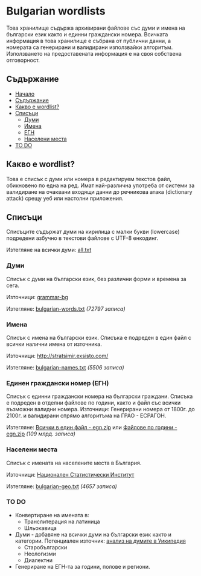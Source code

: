 # Bulgarian wordlists
Това хранилище съдържа архивирани файлове със думи и имена на български език както и единни граждански номера. Всичката информация в това хранилище е събрана от публични данни, а номерата са генерирани и валидирани използвайки алгоритъм. Използването на предоставената информация е на своя собствена отговорност.

## Съдържание
  * [Начало](#Bulgarian-wordlists)
  * [Съдържание](#Съдържание)
  * [Какво е wordlist?](#Какво-е-wordlist?)
  * [Списъци](#списъци)
    * [Думи](#думи)
    * [Имена](#имена)
    * [ЕГН](#егн)
    * [Населени места](#населени-места)
  * [TO DO](#to-do)

## Какво е wordlist?
Това е списък с думи или номера в редактируем текстов файл, обикновено по една на ред. Имат най-различна употреба от системи за валидиране на очаквани входящи данни до речникова атака (dictionary attack) срещу уеб или настолни приложения.

## Списъци
Списъците съдържат думи на кирилица с малки букви (lowercase) подредени азбучно в текстови файлове с UTF-8 енкодинг. 

Изтегляне на всички думи: [all.txt](https://github.com/miglen/bulgarian-wordlists/blob/master/wordlists/all.txt?raw=true)

### Думи
Списък с думи на български език, без различни форми и времена за сега.

Източници: [grammar-bg](https://github.com/vanyog/grammar-bg)

Изтегляне: [bulgarian-words.txt](https://github.com/miglen/bulgarian-wordlists/blob/master/wordlists/bulgarian-words.txt?raw=true) *(72797 записа)* 

### Имена
Списък с имена на български език. Списъка е подреден в един файл с всички налични имена от източника.

Източници: http://stratsimir.exsisto.com/

Изтегляне: [bulgarian-names.txt](https://github.com/miglen/bulgarian-wordlists/blob/master/wordlists/bulgarian-names.txt?raw=true) *(5506 записа)*

### Единен граждански номер (ЕГН)
Списък с единни граждански номера на български граждани. Списъка е подреден в отделни файлове по години, както и файл със всички възможни валидни номера.
Източници: Генерирани номера от 1800г. до 2100г. и валидирани спрямо алгоритъма на ГРАО - ЕСРАГОН.

Изтегляне: [Всички в един файл - egn.zip](https://github.com/miglen/bulgarian-wordlists/releases/download/v1.0/egn.zip) или [Файлове по години - egn.zip](https://github.com/miglen/bulgarian-wordlists/releases/download/v1.0/egn-by-years.zip) *(109 млрд. записа)*

### Населени места
Списък с имената на населените места в България.

Източници: [Национален Статистически Институт](www.nsi.bg/nrnm)

Изтегляне: [bulgarian-geo.txt](https://raw.githubusercontent.com/miglen/bulgarian-wordlists/master/wordlists/bulgarian-geo.txt) *(4657 записа)*

### TO DO
 * Конвертиране на имената в:
   * Транслитерация на латиница
   * Шльокавица
 * Думи - добавяне на всички думи на български език както и категории. Потенциален източник: [анализ на думите в Уикипедия](http://nikolay.it/Blog/2011/08/%D0%90%D0%BD%D0%B0%D0%BB%D0%B8%D0%B7-%D0%BD%D0%B0-%D0%B1%D1%8A%D0%BB%D0%B3%D0%B0%D1%80%D1%81%D0%BA%D0%B8%D1%8F-%D0%B5%D0%B7%D0%B8%D0%BA-%D1%87%D1%80%D0%B5%D0%B7-Wikipedia/3)
   * Старобългарски
   * Неологизми
   * Диалектни
  * Генериране на ЕГН-та за години, полове и региони.
